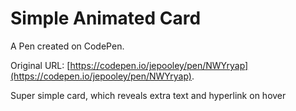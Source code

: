 # Simple Animated Card

A Pen created on CodePen.

Original URL: [https://codepen.io/jepooley/pen/NWYryap](https://codepen.io/jepooley/pen/NWYryap).

Super simple card, which reveals extra text and hyperlink on hover